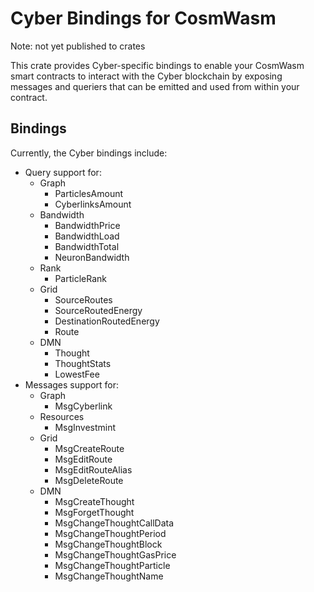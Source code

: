 # Cyber Bindings for CosmWasm

Note: not yet published to crates


This crate provides Cyber-specific bindings to enable your CosmWasm smart contracts to interact with the Cyber blockchain by exposing messages and queriers that can be emitted and used from within your contract.

## Bindings

Currently, the Cyber bindings include:

- Query support for:
  - Graph
    - ParticlesAmount
    - CyberlinksAmount
  - Bandwidth
    - BandwidthPrice
    - BandwidthLoad
    - BandwidthTotal
    - NeuronBandwidth
  - Rank
    - ParticleRank
  - Grid
    - SourceRoutes
    - SourceRoutedEnergy
    - DestinationRoutedEnergy
    - Route
  - DMN
    - Thought
    - ThoughtStats
    - LowestFee
- Messages support for:
  - Graph
    - MsgCyberlink
  - Resources
    - MsgInvestmint
  - Grid
    - MsgCreateRoute
    - MsgEditRoute
    - MsgEditRouteAlias
    - MsgDeleteRoute
  - DMN
    - MsgCreateThought
    - MsgForgetThought
    - MsgChangeThoughtCallData
    - MsgChangeThoughtPeriod
    - MsgChangeThoughtBlock
    - MsgChangeThoughtGasPrice
    - MsgChangeThoughtParticle
    - MsgChangeThoughtName